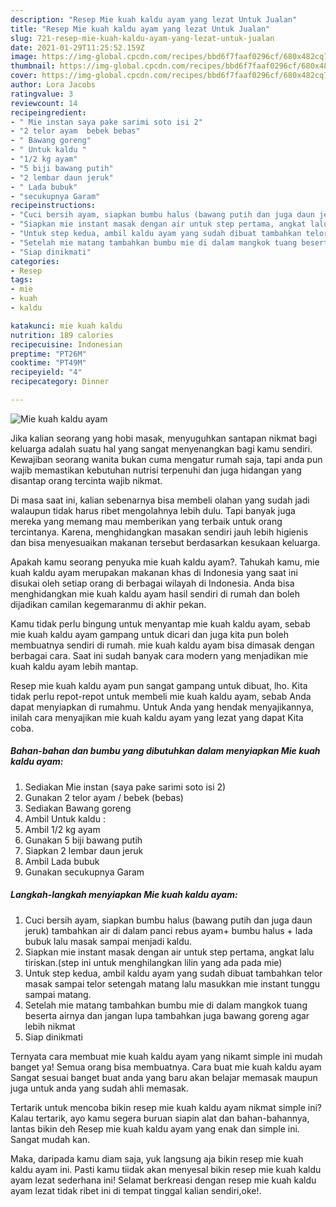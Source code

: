 ```yaml
---
description: "Resep Mie kuah kaldu ayam yang lezat Untuk Jualan"
title: "Resep Mie kuah kaldu ayam yang lezat Untuk Jualan"
slug: 721-resep-mie-kuah-kaldu-ayam-yang-lezat-untuk-jualan
date: 2021-01-29T11:25:52.159Z
image: https://img-global.cpcdn.com/recipes/bbd6f7faaf0296cf/680x482cq70/mie-kuah-kaldu-ayam-foto-resep-utama.jpg
thumbnail: https://img-global.cpcdn.com/recipes/bbd6f7faaf0296cf/680x482cq70/mie-kuah-kaldu-ayam-foto-resep-utama.jpg
cover: https://img-global.cpcdn.com/recipes/bbd6f7faaf0296cf/680x482cq70/mie-kuah-kaldu-ayam-foto-resep-utama.jpg
author: Lora Jacobs
ratingvalue: 3
reviewcount: 14
recipeingredient:
- " Mie instan saya pake sarimi soto isi 2"
- "2 telor ayam  bebek bebas"
- " Bawang goreng"
- " Untuk kaldu "
- "1/2 kg ayam"
- "5 biji bawang putih"
- "2 lembar daun jeruk"
- " Lada bubuk"
- "secukupnya Garam"
recipeinstructions:
- "Cuci bersih ayam, siapkan bumbu halus (bawang putih dan juga daun jeruk) tambahkan air di dalam panci rebus ayam+ bumbu halus + lada bubuk lalu masak sampai menjadi kaldu."
- "Siapkan mie instant masak dengan air untuk step pertama, angkat lalu tiriskan.(step ini untuk menghilangkan lilin yang ada pada mie)"
- "Untuk step kedua, ambil kaldu ayam yang sudah dibuat tambahkan telor masak sampai telor setengah matang lalu masukkan mie instant tunggu sampai matang."
- "Setelah mie matang tambahkan bumbu mie di dalam mangkok tuang beserta airnya dan jangan lupa tambahkan juga bawang goreng agar lebih nikmat"
- "Siap dinikmati"
categories:
- Resep
tags:
- mie
- kuah
- kaldu

katakunci: mie kuah kaldu 
nutrition: 189 calories
recipecuisine: Indonesian
preptime: "PT26M"
cooktime: "PT49M"
recipeyield: "4"
recipecategory: Dinner

---
```



![Mie kuah kaldu ayam](https://img-global.cpcdn.com/recipes/bbd6f7faaf0296cf/680x482cq70/mie-kuah-kaldu-ayam-foto-resep-utama.jpg)

Jika kalian seorang yang hobi masak, menyuguhkan santapan nikmat bagi keluarga adalah suatu hal yang sangat menyenangkan bagi kamu sendiri. Kewajiban seorang  wanita bukan cuma mengatur rumah saja, tapi anda pun wajib memastikan kebutuhan nutrisi terpenuhi dan juga hidangan yang disantap orang tercinta wajib nikmat.

Di masa  saat ini, kalian sebenarnya bisa membeli olahan yang sudah jadi walaupun tidak harus ribet mengolahnya lebih dulu. Tapi banyak juga mereka yang memang mau memberikan yang terbaik untuk orang tercintanya. Karena, menghidangkan masakan sendiri jauh lebih higienis dan bisa menyesuaikan makanan tersebut berdasarkan kesukaan keluarga. 



Apakah kamu seorang penyuka mie kuah kaldu ayam?. Tahukah kamu, mie kuah kaldu ayam merupakan makanan khas di Indonesia yang saat ini disukai oleh setiap orang di berbagai wilayah di Indonesia. Anda bisa menghidangkan mie kuah kaldu ayam hasil sendiri di rumah dan boleh dijadikan camilan kegemaranmu di akhir pekan.

Kamu tidak perlu bingung untuk menyantap mie kuah kaldu ayam, sebab mie kuah kaldu ayam gampang untuk dicari dan juga kita pun boleh membuatnya sendiri di rumah. mie kuah kaldu ayam bisa dimasak dengan berbagai cara. Saat ini sudah banyak cara modern yang menjadikan mie kuah kaldu ayam lebih mantap.

Resep mie kuah kaldu ayam pun sangat gampang untuk dibuat, lho. Kita tidak perlu repot-repot untuk membeli mie kuah kaldu ayam, sebab Anda dapat menyiapkan di rumahmu. Untuk Anda yang hendak menyajikannya, inilah cara menyajikan mie kuah kaldu ayam yang lezat yang dapat Kita coba.

<!--inarticleads1-->

##### Bahan-bahan dan bumbu yang dibutuhkan dalam menyiapkan Mie kuah kaldu ayam:

1. Sediakan  Mie instan (saya pake sarimi soto isi 2)
1. Gunakan 2 telor ayam / bebek (bebas)
1. Sediakan  Bawang goreng
1. Ambil  Untuk kaldu :
1. Ambil 1/2 kg ayam
1. Gunakan 5 biji bawang putih
1. Siapkan 2 lembar daun jeruk
1. Ambil  Lada bubuk
1. Gunakan secukupnya Garam




<!--inarticleads2-->

##### Langkah-langkah menyiapkan Mie kuah kaldu ayam:

1. Cuci bersih ayam, siapkan bumbu halus (bawang putih dan juga daun jeruk) tambahkan air di dalam panci rebus ayam+ bumbu halus + lada bubuk lalu masak sampai menjadi kaldu.
1. Siapkan mie instant masak dengan air untuk step pertama, angkat lalu tiriskan.(step ini untuk menghilangkan lilin yang ada pada mie)
1. Untuk step kedua, ambil kaldu ayam yang sudah dibuat tambahkan telor masak sampai telor setengah matang lalu masukkan mie instant tunggu sampai matang.
1. Setelah mie matang tambahkan bumbu mie di dalam mangkok tuang beserta airnya dan jangan lupa tambahkan juga bawang goreng agar lebih nikmat
1. Siap dinikmati




Ternyata cara membuat mie kuah kaldu ayam yang nikamt simple ini mudah banget ya! Semua orang bisa membuatnya. Cara buat mie kuah kaldu ayam Sangat sesuai banget buat anda yang baru akan belajar memasak maupun juga untuk anda yang sudah ahli memasak.

Tertarik untuk mencoba bikin resep mie kuah kaldu ayam nikmat simple ini? Kalau tertarik, ayo kamu segera buruan siapin alat dan bahan-bahannya, lantas bikin deh Resep mie kuah kaldu ayam yang enak dan simple ini. Sangat mudah kan. 

Maka, daripada kamu diam saja, yuk langsung aja bikin resep mie kuah kaldu ayam ini. Pasti kamu tiidak akan menyesal bikin resep mie kuah kaldu ayam lezat sederhana ini! Selamat berkreasi dengan resep mie kuah kaldu ayam lezat tidak ribet ini di tempat tinggal kalian sendiri,oke!.

